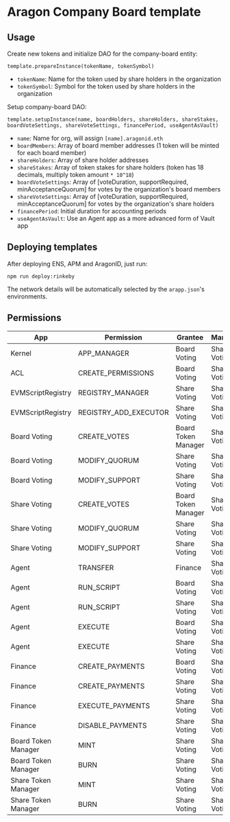 # Aragon Company Board template

## Usage

Create new tokens and initialize DAO for the company-board entity:

```
template.prepareInstance(tokenName, tokenSymbol)
```

- `tokenName`: Name for the token used by share holders in the organization
- `tokenSymbol`: Symbol for the token used by share holders in the organization

Setup company-board DAO:

```
template.setupInstance(name, boardHolders, shareHolders, shareStakes, boardVoteSettings, shareVoteSettings, financePeriod, useAgentAsVault)
```

- `name`: Name for org, will assign `[name].aragonid.eth`
- `boardMembers`: Array of board member addresses (1 token will be minted for each board member)
- `shareHolders`: Array of share holder addresses
- `shareStakes`: Array of token stakes for share holders (token has 18 decimals, multiply token amount `* 10^18`)
- `boardVoteSettings`: Array of [voteDuration, supportRequired, minAcceptanceQuorum] for votes by the organization's board members
- `shareVoteSettings`: Array of [voteDuration, supportRequired, minAcceptanceQuorum] for votes by the organization's share holders
- `financePeriod`: Initial duration for accounting periods
- `useAgentAsVault`: Use an Agent app as a more advanced form of Vault app

## Deploying templates

After deploying ENS, APM and AragonID, just run:

```
npm run deploy:rinkeby
```

The network details will be automatically selected by the `arapp.json`'s environments.

## Permissions

| App                 | Permission            | Grantee             | Manager       |
|---------------------|-----------------------|---------------------|---------------|
| Kernel              | APP_MANAGER           | Board Voting        | Share Voting  |
| ACL                 | CREATE_PERMISSIONS    | Board Voting        | Share Voting  |
| EVMScriptRegistry   | REGISTRY_MANAGER      | Share Voting        | Share Voting  |
| EVMScriptRegistry   | REGISTRY_ADD_EXECUTOR | Share Voting        | Share Voting  |
| Board Voting        | CREATE_VOTES          | Board Token Manager | Share Voting  |
| Board Voting        | MODIFY_QUORUM         | Share Voting        | Share Voting  |
| Board Voting        | MODIFY_SUPPORT        | Share Voting        | Share Voting  |
| Share Voting        | CREATE_VOTES          | Board Token Manager | Share Voting  |
| Share Voting        | MODIFY_QUORUM         | Share Voting        | Share Voting  |
| Share Voting        | MODIFY_SUPPORT        | Share Voting        | Share Voting  |
| Agent               | TRANSFER              | Finance             | Share Voting  |
| Agent               | RUN_SCRIPT            | Board Voting        | Share Voting  |
| Agent               | RUN_SCRIPT            | Share Voting        | Share Voting  |
| Agent               | EXECUTE               | Board Voting        | Share Voting  |
| Agent               | EXECUTE               | Share Voting        | Share Voting  |
| Finance             | CREATE_PAYMENTS       | Board Voting        | Share Voting  |
| Finance             | CREATE_PAYMENTS       | Share Voting        | Share Voting  |
| Finance             | EXECUTE_PAYMENTS      | Share Voting        | Share Voting  |
| Finance             | DISABLE_PAYMENTS      | Share Voting        | Share Voting  |
| Board Token Manager | MINT                  | Share Voting        | Share Voting  |
| Board Token Manager | BURN                  | Share Voting        | Share Voting  |
| Share Token Manager | MINT                  | Share Voting        | Share Voting  |
| Share Token Manager | BURN                  | Share Voting        | Share Voting  |
